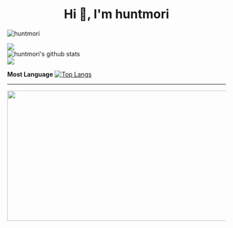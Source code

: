 
<h1 align="center">Hi 👋, I'm huntmori</h1>
<p align="left"> <img src="https://komarev.com/ghpvc/?username=huntmori&label=Profile%20views&color=0e75b6&style=flat" alt="huntmori" /> </p>


<a href="https://opgc.me/#/users/huntmori" target="_blank"><img src="https://api.opgc.me/githubs/users/huntmori/tag/?theme=basic" /></a><br>
 ![huntmori's github stats](https://github-readme-stats.vercel.app/api?username=huntmori&show_icons=true&count_private=true)<br>
 ![](https://github-readme-stats.vercel.app/api/top-langs/?username=huntmori&layout=compact)<br>

<b>Most Language</b>
[![Top Langs](https://github-readme-stats.vercel.app/api/top-langs/?username=huntmori)](https://github.com/huntmori/github-readme-stats)

<hr>
<a href="https://www.gitanimals.org/en_US?utm_medium=image&utm_source=huntmori&utm_content=farm">
<img
  src="https://render.gitanimals.org/farms/huntmori"
  width="600"
  height="300"
/>
</a>
